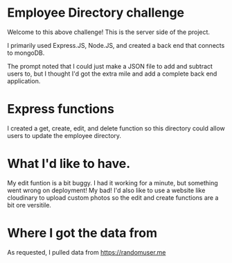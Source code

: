 # Employee Directory challenge
Welcome to this above challenge! This is the server side of the project.

I primarily used Express.JS, Node.JS, and created a back end that connects to mongoDB.

The prompt noted that I could just make a JSON file to add and subtract users to, 
but I thought I'd got the extra mile and add a complete back end application.

# Express functions

I created a get, create, edit, and delete function so this directory could allow users to update the employee directory.

# What I'd like to have.

My edit funtion is a bit buggy. I had it working for a minute, but something went wrong on deployment! My bad!
I'd also like to use a website like cloudinary to upload custom photos so the edit and create functions are a bit ore versitile.

# Where I got the data from

As requested, I pulled data from https://randomuser.me 
